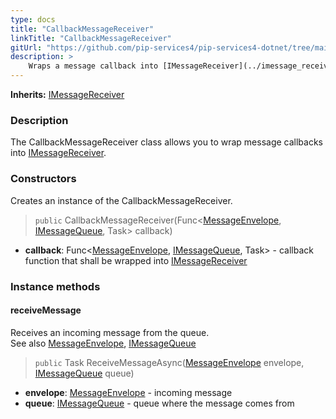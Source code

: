 ```yaml
---
type: docs
title: "CallbackMessageReceiver"
linkTitle: "CallbackMessageReceiver"
gitUrl: "https://github.com/pip-services4/pip-services4-dotnet/tree/main/pip-services4-messaging-dotnet"
description: >
    Wraps a message callback into [IMessageReceiver](../imessage_receiver)
---
```


**Inherits:** [IMessageReceiver](../imessage_receiver)

### Description

The CallbackMessageReceiver class allows you to wrap message callbacks into [IMessageReceiver](../imessage_receiver). 

### Constructors
Creates an instance of the CallbackMessageReceiver.

> `public` CallbackMessageReceiver(Func\<[MessageEnvelope](../message_envelope), [IMessageQueue](../imessage_queue), Task\> callback)
    

- **callback**: Func\<[MessageEnvelope](../message_envelope), [IMessageQueue](../imessage_queue), Task\> - callback function that shall be wrapped into [IMessageReceiver](../imessage_receiver)

### Instance methods

#### receiveMessage
Receives an incoming message from the queue.  
See also [MessageEnvelope](../message_envelope), [IMessageQueue](../imessage_queue)

> `public` Task ReceiveMessageAsync([MessageEnvelope](../message_envelope) envelope, [IMessageQueue](../imessage_queue) queue)

- **envelope**: [MessageEnvelope](../message_envelope) - incoming message
- **queue**: [IMessageQueue](../imessage_queue) - queue where the message comes from

